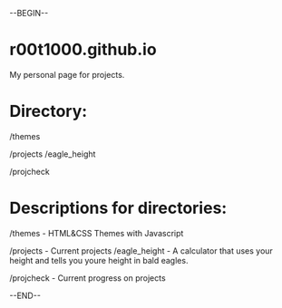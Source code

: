 --BEGIN--
# r00t1000.github.io
My personal page for projects.

# Directory:

/themes

/projects
	/eagle_height
	
/projcheck


# Descriptions for directories:

/themes - HTML&CSS Themes with Javascript

/projects - Current projects
  /eagle_height - A calculator that uses your height and tells you youre height in bald eagles.
  
/projcheck - Current progress on projects


--END--


